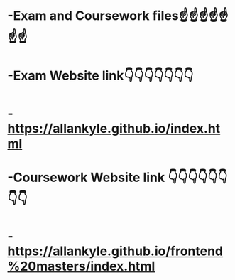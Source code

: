 # -Exam and Coursework files☝️☝️☝️☝️☝️☝️☝️
 
 
# -Exam Website link👇👇👇👇👇👇👇
 
# -https://allankyle.github.io/index.html

# -Coursework Website link 👇👇👇👇👇👇👇👇
# -https://allankyle.github.io/frontend%20masters/index.html
